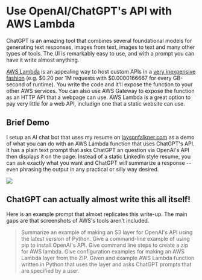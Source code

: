 # Use OpenAI/ChatGPT's API with AWS Lambda

ChatGPT is an amazing tool that combines several foundational models for generating text responses, images from text, images to text and many other types of tools. The UI is remarkably easy to use, and with a prompt you can have it write almost anything.

[AWS Lambda](https://aws.amazon.com/pm/lambda/) is an appealing way to host custom APIs in a [very inexpensive fashion](https://aws.amazon.com/lambda/pricing/) (e.g. $0.20 per 1M requests with $0.0000166667 for every GB-second of runtime). You write the code and it'll expose the function to your other AWS services. You can also use AWS Gateway to expose the function as an HTTP API that a webpage can use. AWS Lambda is a great option to pay very little for a web API, includign one that a static website can use. 

## Brief Demo

I setup an AI chat bot that uses my resume on [jaysonfalkner.com](http://jaysonfalkner.com) as a demo of what you can do with an AWS Lambda function that uses ChatGPT's API. It has a plain text prompt that asks ChatGPT an question via OpenAI's API then displays it on the page. Instead of a static LinkedIn style resume, you can ask exactly what you want and ChatGPT will summarize a response -- even phrasing the output in any practical or silly way desired.

<img src="jaysonfalkner_website.com">


## ChatGPT can actually almost write this all itself!
Here is an example prompt that almost replicates this write-up. The main gaps are that screenshots of AWS's tools aren't included.

> Summarize an example of making an S3 layer for OpenAI's API using the latest version of Python. Give a command-line example of using pip to install OpenAI's API. Give command line steps to create a zip for AWS lambda. Give configuration examples for making an AWS Lambda layer from the ZIP. Given and example AWS Lambda function written in Python that uses the layer and asks ChatGPT prompts that are specified by a user.


